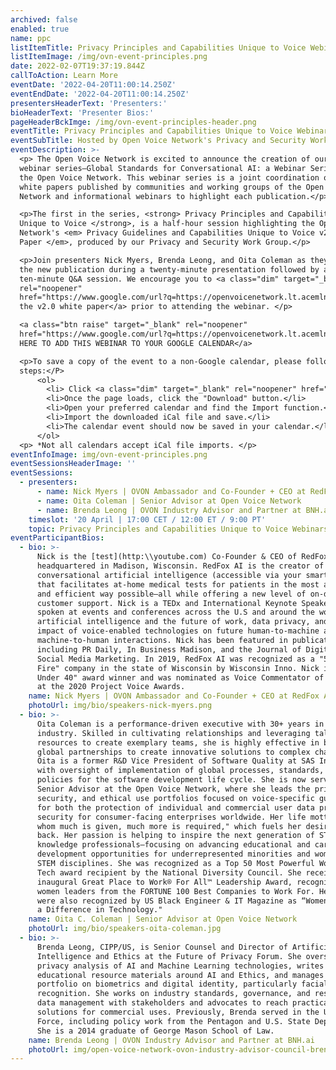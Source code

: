 ```yaml
---
archived: false
enabled: true
name: ppc
listItemTitle: Privacy Principles and Capabilities Unique to Voice Webinar
listItemImage: /img/ovn-event-principles.png
date: 2022-02-07T19:37:19.844Z
callToAction: Learn More
eventDate: '2022-04-20T11:00:14.250Z'
eventEndDate: '2022-04-20T11:00:14.250Z'
presentersHeaderText: 'Presenters:'
bioHeaderText: 'Presenter Bios:'
pageHeaderBckImge: /img/ovn-event-principles-header.png
eventTitle: Privacy Principles and Capabilities Unique to Voice Webinar
eventSubTitle: Hosted by Open Voice Network's Privacy and Security Work Group
eventDescription: >-
  <p> The Open Voice Network is excited to announce the creation of our new
  webinar series—Global Standards for Conversational AI: a Webinar Series from
  the Open Voice Network. This webinar series is a joint coordination of future
  white papers published by communities and working groups of the Open Voice
  Network and informational webinars to highlight each publication.</p>

  <p>The first in the series, <strong> Privacy Principles and Capabilities
  Unique to Voice </strong>, is a half-hour session highlighting the Open Voice
  Network's <em> Privacy Guidelines and Capabilities Unique to Voice v2.0 White
  Paper </em>, produced by our Privacy and Security Work Group.</p>

  <p>Join presenters Nick Myers, Brenda Leong, and Oita Coleman as they showcase
  the new publication during a twenty-minute presentation followed by a
  ten-minute Q&A session. We encourage you to <a class="dim" target="_blank"
  rel="noopener"
  href="https://www.google.com/url?q=https://openvoicenetwork.lt.acemlna.com/Prod/link-tracker?notrack%3D1%26redirectUrl%3DaHR0cHMlM0ElMkYlMkZkcml2ZS5nb29nbGUuY29tJTJGZmlsZSUyRmQlMkYxbDJLa0dRZkN3TVBpOEVXcFF1NDZzazJqNzRMTThpeEQlMkZ2aWV3JTNGdXNwJTNEc2hhcmluZw%3D%3D%26sig%3D6VgkMeT4LgsqN3qHJ9Xyg3UgUgWBtg9QhzgDR9MG7W5N%26iat%3D1649689008%26a%3D%257C%257C476416237%257C%257C%26account%3Dopenvoicenetwork%252Eactivehosted%252Ecom%26email%3DptYvEi753f9yr%252B%252FAcMzD8kwaDM4NYTto9Z8vCBJHZlmL8u0%252BWBCfKIYwvb2riYN9%26s%3D1caf2b2fd057525d42baa35cbb5c23d3%26i%3D60A93A0A462&amp;sa=D&amp;source=editors&amp;ust=1649735112891499&amp;usg=AOvVaw2CFBgVPXzMXNiS0wdGVKcs">read
  the v2.0 white paper</a> prior to attending the webinar. </p>

  <a class="btn raise" target="_blank" rel="noopener"
  href="https://www.google.com/url?q=https://openvoicenetwork.lt.acemlna.com/Prod/link-tracker?notrack%3D1%26redirectUrl%3DaHR0cHMlM0ElMkYlMkZjYWxlbmRhci5nb29nbGUuY29tJTJGY2FsZW5kYXIlMkZ1JTJGMCUyRnIlMkZldmVudGVkaXQlMkZjb3B5JTJGTW05d2EzTTVhWFJ1ZFdsbWNHa3djblV4Y21nemFHRnFObVFnWTE4NVptazRPRGh6YkdwaGRITXpPVEUxTTI4MWJqaHBZMlV6TUVCbg%3D%3D%26sig%3DGrn2oxQjw2vcrbYJ4wybwKDRp6XDokVWrUuVUvismVJE%26iat%3D1649689008%26a%3D%257C%257C476416237%257C%257C%26account%3Dopenvoicenetwork%252Eactivehosted%252Ecom%26email%3DptYvEi753f9yr%252B%252FAcMzD8kwaDM4NYTto9Z8vCBJHZlmL8u0%252BWBCfKIYwvb2riYN9%26s%3D1caf2b2fd057525d42baa35cbb5c23d3%26i%3D60A93A0A463&amp;sa=D&amp;source=editors&amp;ust=1649735112892421&amp;usg=AOvVaw0n9AxJRVIVeaF1s6FnwEMW">CLICK
  HERE TO ADD THIS WEBINAR TO YOUR GOOGLE CALENDAR</a>

  <p>To save a copy of the event to a non-Google calendar, please follow these
  steps:</P>
      <ol>
        <li> Click <a class="dim" target="_blank" rel="noopener" href="https://drive.google.com/file/d/1RxQ57cAgwiol47M_hWxsQAlJkJmlxXv7/view?usp=sharing" > here </a> to find the iCal file for this event.</li>
        <li>Once the page loads, click the "Download" button.</li>
        <li>Open your preferred calendar and find the Import function.</li>
        <li>Import the downloaded iCal file and save.</li>
        <li>The calendar event should now be saved in your calendar.</li>
      </ol>
  <p> *Not all calendars accept iCal file imports. </p>
eventInfoImage: img/ovn-event-principles.png
eventSessionsHeaderImage: ''
eventSessions:
  - presenters:
      - name: Nick Myers | OVON Ambassador and Co-Founder + CEO at RedFox AI
      - name: Oita Coleman | Senior Advisor at Open Voice Network
      - name: Brenda Leong | OVON Industry Advisor and Partner at BNH.ai
    timeslot: '20 April | 17:00 CET / 12:00 ET / 9:00 PT'
    topic: Privacy Principles and Capabilities Unique to Voice Webinars
eventParticipantBios:
  - bio: >-
      Nick is the [test](http:\\youtube.com) Co-Founder & CEO of RedFox AI,
      headquartered in Madison, Wisconsin. RedFox AI is the creator of V Lab, a
      conversational artificial intelligence (accessible via your smartphone)
      that facilitates at-home medical tests for patients in the most accurate
      and efficient way possible—all while offering a new level of on-demand
      customer support. Nick is a TEDx and International Keynote Speaker, having
      spoken at events and conferences across the U.S and around the world on
      artificial intelligence and the future of work, data privacy, and the
      impact of voice-enabled technologies on future human-to-machine and
      machine-to-human interactions. Nick has been featured in publications
      including PR Daily, In Business Madison, and the Journal of Digital and
      Social Media Marketing. In 2019, RedFox AI was recognized as a "50 on
      Fire" company in the state of Wisconsin by Wisconsin Inno. Nick is a "40
      Under 40" award winner and was nominated as Voice Commentator of The Year
      at the 2020 Project Voice Awards.
    name: Nick Myers | OVON Ambassador and Co-Founder + CEO at RedFox AI
    photoUrl: img/bio/speakers-nick-myers.png
  - bio: >-
      Oita Coleman is a performance-driven executive with 30+ years in the tech
      industry. Skilled in cultivating relationships and leveraging talent and
      resources to create exemplary teams, she is highly effective in building
      global partnerships to create innovative solutions to complex challenges.
      Oita is a former R&D Vice President of Software Quality at SAS Institute,
      with oversight of implementation of global processes, standards, and
      policies for the software development life cycle. She is now serving as
      Senior Advisor at the Open Voice Network, where she leads the privacy,
      security, and ethical use portfolios focused on voice-specific guidance
      for both the protection of individual and commercial user data privacy and
      security for consumer-facing enterprises worldwide. Her life motto is "to
      whom much is given, much more is required," which fuels her desire to give
      back. Her passion is helping to inspire the next generation of STEM
      knowledge professionals—focusing on advancing educational and career
      development opportunities for underrepresented minorities and women in
      STEM disciplines. She was recognized as a Top 50 Most Powerful Women in
      Tech award recipient by the National Diversity Council. She received the
      inaugural Great Place to Work® For All™ Leadership Award, recognizing
      women leaders from the FORTUNE 100 Best Companies to Work For. Her efforts
      were also recognized by US Black Engineer & IT Magazine as “Women Who Make
      a Difference in Technology."
    name: Oita C. Coleman | Senior Advisor at Open Voice Network
    photoUrl: img/bio/speakers-oita-coleman.jpg
  - bio: >-
      Brenda Leong, CIPP/US, is Senior Counsel and Director of Artificial
      Intelligence and Ethics at the Future of Privacy Forum. She oversees
      privacy analysis of AI and Machine Learning technologies, writes
      educational resource materials around AI and Ethics, and manages the FPF
      portfolio on biometrics and digital identity, particularly facial
      recognition. She works on industry standards, governance, and responsible
      data management with stakeholders and advocates to reach practical
      solutions for commercial uses. Previously, Brenda served in the U.S. Air
      Force, including policy work from the Pentagon and U.S. State Department.
      She is a 2014 graduate of George Mason School of Law.    
    name: Brenda Leong | OVON Industry Advisor and Partner at BNH.ai
    photoUrl: img/open-voice-network-ovon-industry-advisor-council-brenda-leong.jpg
---
```


